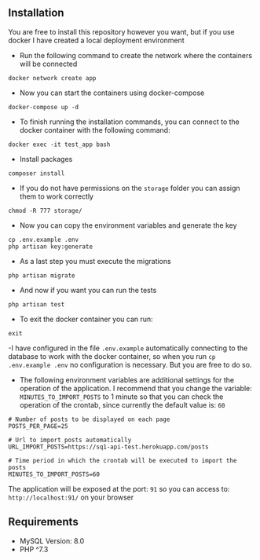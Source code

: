 ## Installation

You are free to install this repository however you want, but if you use docker I have created a local deployment environment

- Run the following command to create the network where the containers will be connected
```
docker network create app
```

- Now you can start the containers using docker-compose
```
docker-compose up -d
```

- To finish running the installation commands, you can connect to the docker container with the following command:
```
docker exec -it test_app bash
```

- Install packages
```
composer install
```

- If you do not have permissions on the `storage` folder you can assign them to work correctly
```
chmod -R 777 storage/
```

- Now you can copy the environment variables and generate the key
```
cp .env.example .env
php artisan key:generate
```

- As a last step you must execute the migrations
```
php artisan migrate
```

- And now if you want you can run the tests
```
php artisan test
```

- To exit the docker container you can run:
```
exit
```

-I have configured in the file `.env.example` automatically connecting to the database to work with the docker container, so when you run `cp .env.example .env` no configuration is necessary. But you are free to do so.

- The following environment variables are additional settings for the operation of the application. I recommend that you change the variable: `MINUTES_TO_IMPORT_POSTS` to 1 minute so that you can check the operation of the crontab, since currently the default value is: `60`

```
# Number of posts to be displayed on each page
POSTS_PER_PAGE=25

# Url to import posts automatically
URL_IMPORT_POSTS=https://sq1-api-test.herokuapp.com/posts

# Time period in which the crontab will be executed to import the posts
MINUTES_TO_IMPORT_POSTS=60
```

The application will be exposed at the port: `91` so you can access to: `http://localhost:91/` on your browser

## Requirements
- MySQL Version: 8.0
- PHP ^7.3